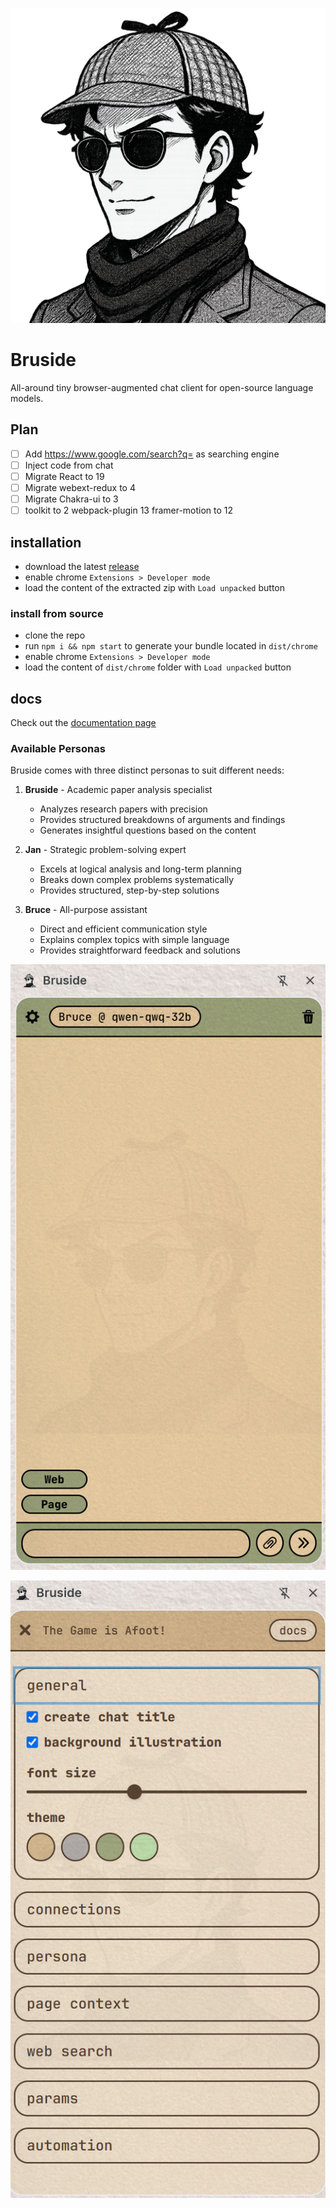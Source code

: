 ![](/public/images/Bruside.png)

# Bruside

All-around tiny browser-augmented chat client for open-source language models.

## Plan

- [ ] Add https://www.google.com/search?q= as searching engine
- [ ] Inject code from chat
- [ ] Migrate React to 19
- [ ] Migrate webext-redux to 4
- [ ] Migrate Chakra-ui to 3
- [ ] toolkit to 2 webpack-plugin 13 framer-motion to 12

## installation

- download the latest [release](https://github.com/3-ark/Bruside/releases)
- enable chrome `Extensions > Developer mode`
- load the content of the extracted zip with `Load unpacked` button

### install from source

- clone the repo
- run `npm i && npm start` to generate your bundle located in `dist/chrome`
- enable chrome `Extensions > Developer mode`
- load the content of `dist/chrome` folder with `Load unpacked` button

## docs

Check out the [documentation page](/DOCS.md)

### Available Personas

Bruside comes with three distinct personas to suit different needs:

1. **Bruside** - Academic paper analysis specialist
   - Analyzes research papers with precision
   - Provides structured breakdowns of arguments and findings
   - Generates insightful questions based on the content

2. **Jan** - Strategic problem-solving expert
   - Excels at logical analysis and long-term planning
   - Breaks down complex problems systematically
   - Provides structured, step-by-step solutions

3. **Bruce** - All-purpose assistant
   - Direct and efficient communication style
   - Explains complex topics with simple language
   - Provides straightforward feedback and solutions

![](/docs/Bruside_app.png)

![](/docs/vim.png)

</a>

